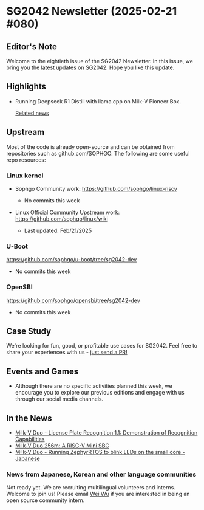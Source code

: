 # SG2042 Newsletter (2025-02-21 #080)

## Editor's Note

Welcome to the eightieth issue of the SG2042 Newsletter. In this issue, we bring you the latest updates on SG2042. Hope you like this update.

## Highlights

+ Running Deepseek R1 Distill with llama.cpp on Milk-V Pioneer Box.

  [Related news](https://www.youtube.com/watch?v=Q0fKnCn5TaU)

## Upstream

Most of the code is already open-source and can be obtained from repositories such as github.com/SOPHGO. The following are some useful repo resources:

### Linux kernel

+ Sophgo Community work: https://github.com/sophgo/linux-riscv

  + No commits this week

+ Linux Official Community Upstream work: https://github.com/sophgo/linux/wiki

  + Last updated: Feb/21/2025


### U-Boot

https://github.com/sophgo/u-boot/tree/sg2042-dev

+ No commits this week

### OpenSBI

https://github.com/sophgo/opensbi/tree/sg2042-dev

+ No commits this week

## Case Study

We're looking for fun, good, or profitable use cases for SG2042. Feel free to share your experiences with us - [just send a PR!](https://github.com/sophgocommunity/SG2042-Newsletter/pulls)

## Events and Games

- Although there are no specific activities planned this week, we encourage you to explore our previous editions and engage with us through our social media channels.


## In the News

+ [Milk-V Duo - License Plate Recognition 1.1: Demonstration of Recognition Capabilities][news-1]
+ [Milk-V Duo 256m: A RISC-V Mini SBC][news-2]
+ [Milk-V Duo - Running ZephyrRTOS to blink LEDs on the small core - Japanese][news-3]

[news-1]:https://www.bilibili.com/video/BV1uYAHerEbL
[news-2]:https://www.youtube.com/watch?v=c5FCJgvBkN8
[news-3]:https://qiita.com/kazueda/items/3005b9045c7caf881107

### News from Japanese, Korean and other language communities

Not ready yet. We are recruiting multilingual volunteers and interns. Welcome to join us! Please email [Wei Wu](mailto:wuwei2016@iscas.ac.cn) if you are interested in being an open source community intern.